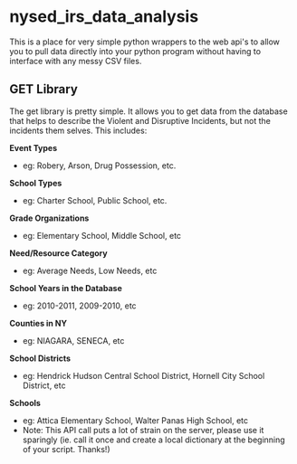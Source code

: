 nysed_irs_data_analysis
=======================

This is a place for very simple python wrappers to the web api's to allow you to pull data directly into your python program without having to interface with any messy CSV files.

GET Library
-----------

The get library is pretty simple.  It allows you to get data from the database that helps to describe the Violent and Disruptive Incidents, but not the incidents them selves.  This includes:

**Event Types**
- eg: Robery, Arson, Drug Possession, etc.

**School Types**
- eg: Charter School, Public School, etc.

**Grade Organizations**
- eg: Elementary School, Middle School, etc

**Need/Resource Category**
- eg: Average Needs, Low Needs, etc

**School Years in the Database**
- eg: 2010-2011, 2009-2010, etc

**Counties in NY**
- eg: NIAGARA, SENECA, etc

**School Districts**
- eg: Hendrick Hudson Central School District, Hornell City School District, etc

**Schools**
- eg: Attica Elementary School, Walter Panas High School, etc
- Note: This API call puts a lot of strain on the server, please use it sparingly (ie. call it once and create a local dictionary at the beginning of your script.  Thanks!)

